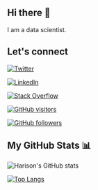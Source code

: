 ## Hi there :wave:

I am a data scientist.

## Let's connect

[![Twitter](https://img.shields.io/twitter/follow/harisonmg?&logo=twitter)](https://twitter.com/harisonmg)

[![LinkedIn](https://img.shields.io/badge/LinkedIn-0077B5?logo=linkedin)](https://linkedin.com/in/harisonmg)

[![Stack Overflow](https://img.shields.io/badge/Stack_Overflow-FE7A16?logo=stack-overflow&logoColor=white)](https://stackoverflow.com/users/12899434/harisonmg)

[![GitHub visitors](https://visitor-badge.laobi.icu/badge?page_id=harisonmg)](https://github.com/harisonmg)

[![GitHub followers](https://img.shields.io/github/followers/harisonmg?&logo=github)](https://github.com/harisonmg?tab=followers)

<!-- <p align="left">
  <a href="https://twitter.com/harisonmg">
    <img src="https://img.shields.io/twitter/follow/harisonmg?&logo=twitter" alt="Twitter">
  </a>

  <a href="https://linkedin.com/in/harisonmg">
    <img src="https://img.shields.io/badge/LinkedIn-0077B5?logo=linkedin" alt="LinkedIn">
  </a>

  <a href="https://stackoverflow.com/users/12899434/harisonmg">
    <img src="https://img.shields.io/badge/Stack_Overflow-FE7A16?logo=stack-overflow&logoColor=white" alt="Stack Overflow">
  </a>

  <a href="https://github.com/harisonmg">
   <img src="https://visitor-badge.laobi.icu/badge?page_id=harisonmg" alt="GitHub visitors">
  </a>
  
  <a href="https://github.com/harisonmg?tab=followers">
    <img src="https://img.shields.io/github/followers/harisonmg?&logo=github" alt="GitHub followers">
  </a>
</p> -->

## My GitHub Stats 📊

![Harison's GitHub stats](https://github-readme-stats.vercel.app/api?username=harisonmg&show_icons=true&theme=tokyonight&count_private=true&hide=stars)

[![Top Langs](https://github-readme-stats.vercel.app/api/top-langs/?username=harisonmg&layout=compact&theme=tokyonight&hide=jupyter+notebook&langs_count=8)](https://github.com/anuraghazra/github-readme-stats)
